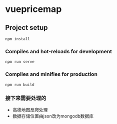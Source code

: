 # vuepricemap

## Project setup
```
npm install
```

### Compiles and hot-reloads for development
```
npm run serve
```

### Compiles and minifies for production
```
npm run build
```

### 接下来需要处理的
- 高德地图反爬处理
- 数据存储位置由json改为mongodb数据库
